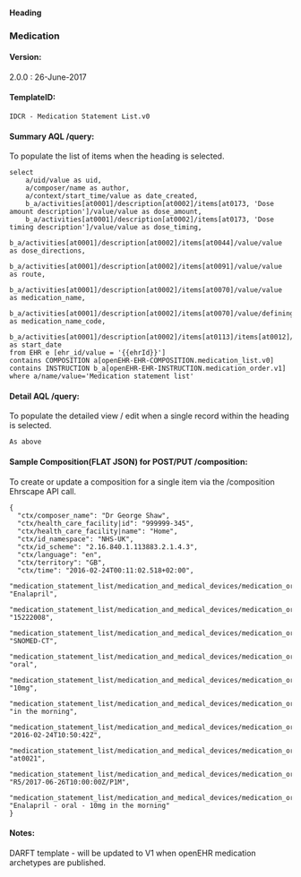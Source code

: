 #### Heading

### Medication

#### Version:

2.0.0 : 26-June-2017


#### TemplateID:
`IDCR - Medication Statement List.v0`

#### Summary AQL /query:

To populate the list of items when the heading is selected.

```
select
    a/uid/value as uid,
    a/composer/name as author,
    a/context/start_time/value as date_created,
    b_a/activities[at0001]/description[at0002]/items[at0173, 'Dose amount description']/value/value as dose_amount,
    b_a/activities[at0001]/description[at0002]/items[at0173, 'Dose timing description']/value/value as dose_timing,
    b_a/activities[at0001]/description[at0002]/items[at0044]/value/value as dose_directions,
    b_a/activities[at0001]/description[at0002]/items[at0091]/value/value as route,
    b_a/activities[at0001]/description[at0002]/items[at0070]/value/value as medication_name,
    b_a/activities[at0001]/description[at0002]/items[at0070]/value/defining_code/code_string as medication_name_code,
    b_a/activities[at0001]/description[at0002]/items[at0113]/items[at0012]/value/value as start_date
from EHR e [ehr_id/value = '{{ehrId}}']
contains COMPOSITION a[openEHR-EHR-COMPOSITION.medication_list.v0]
contains INSTRUCTION b_a[openEHR-EHR-INSTRUCTION.medication_order.v1]
where a/name/value='Medication statement list'
```

#### Detail AQL /query:
To populate the detailed view / edit when a single record within the heading is selected.

```
As above
```

#### Sample Composition(FLAT JSON) for POST/PUT /composition:

To create or update a composition for a single item via the /composition Ehrscape API call.

```
{
  "ctx/composer_name": "Dr George Shaw",
  "ctx/health_care_facility|id": "999999-345",
  "ctx/health_care_facility|name": "Home",
  "ctx/id_namespace": "NHS-UK",
  "ctx/id_scheme": "2.16.840.1.113883.2.1.4.3",
  "ctx/language": "en",
  "ctx/territory": "GB",
  "ctx/time": "2016-02-24T00:11:02.518+02:00",
    "medication_statement_list/medication_and_medical_devices/medication_order:0/order:0/medication_item|value": "Enalapril",
      "medication_statement_list/medication_and_medical_devices/medication_order:0/order:0/medication_item|code": "15222008",
        "medication_statement_list/medication_and_medical_devices/medication_order:0/order:0/medication_item|terminology": "SNOMED-CT",
    "medication_statement_list/medication_and_medical_devices/medication_order:0/order:0/route": "oral",
    "medication_statement_list/medication_and_medical_devices/medication_order:0/order:0/dose_amount_description": "10mg",
    "medication_statement_list/medication_and_medical_devices/medication_order:0/order:0/dose_timing_description": "in the morning",
    "medication_statement_list/medication_and_medical_devices/medication_order:0/order:0/order_details/order_start_date_time": "2016-02-24T10:50:42Z",
    "medication_statement_list/medication_and_medical_devices/medication_order:0/order:0/order_details/order_summary/course_status|code": "at0021",
    "medication_statement_list/medication_and_medical_devices/medication_order:0/order:0/timing": "R5/2017-06-26T10:00:00Z/P1M",
    "medication_statement_list/medication_and_medical_devices/medication_order:0/narrative": "Enalapril - oral - 10mg in the morning"
}
```

#### Notes:

DARFT template - will be updated to V1 when openEHR medication archetypes are published.
